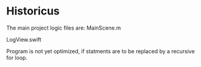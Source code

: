 # Historicus

The main project logic files are:
MainScene.m

LogView.swift 


Program is not yet optimized, if statments are to be replaced by a recursive for loop. 
